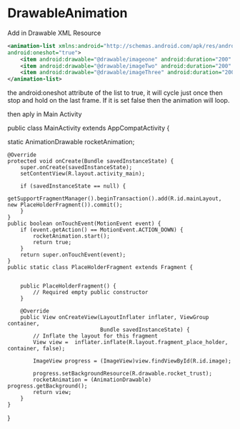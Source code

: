 # DrawableAnimation
Add in Drawable XML Resource
```xml
<animation-list xmlns:android="http://schemas.android.com/apk/res/android"
android:oneshot="true">
    <item android:drawable="@drawable/imageone" android:duration="200" />
    <item android:drawable="@drawable/imageTwo" android:duration="200" />
    <item android:drawable="@drawable/imageThree" android:duration="200" />
</animation-list> 
```
the android:oneshot attribute of the list to true, it will cycle just once then stop and hold on the last frame. If it is set false then the animation will loop.
 
 
 then aply in Main Activity
 
 public class MainActivity extends AppCompatActivity {

   static AnimationDrawable rocketAnimation;

    @Override
    protected void onCreate(Bundle savedInstanceState) {
        super.onCreate(savedInstanceState);
        setContentView(R.layout.activity_main);

        if (savedInstanceState == null) {
            getSupportFragmentManager().beginTransaction().add(R.id.mainLayout, new PlaceHolderFragment()).commit();
        }
    }
    public boolean onTouchEvent(MotionEvent event) {
        if (event.getAction() == MotionEvent.ACTION_DOWN) {
            rocketAnimation.start();
            return true;
        }
        return super.onTouchEvent(event);
    }
    public static class PlaceHolderFragment extends Fragment {


        public PlaceHolderFragment() {
            // Required empty public constructor
        }

        @Override
        public View onCreateView(LayoutInflater inflater, ViewGroup container,
                                 Bundle savedInstanceState) {
            // Inflate the layout for this fragment
            View view =  inflater.inflate(R.layout.fragment_place_holder, container, false);

            ImageView progress = (ImageView)view.findViewById(R.id.image);

            progress.setBackgroundResource(R.drawable.rocket_trust);
            rocketAnimation = (AnimationDrawable) progress.getBackground();
            return view;
        }
    }
}

